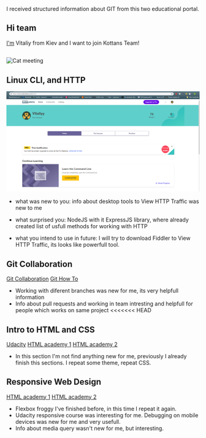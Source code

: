 I received structured information about GIT from this two educational portal.

## Hi team
[I'm](https://github.com/V1taliy) Vitaliy from Kiev and I want to join Kottans Team!
##
![Cat meeting](https://media.giphy.com/media/eXTue7sCt6ZvG/giphy.gif)

## Linux CLI, and HTTP
![CodeAcademy](task_linux_cli/comandLine.png)

* what was new to you: 
info about desktop tools to View HTTP Traffic was new to me
* what surprised you:
NodeJS with it ExpressJS library, where already created list of usfull methods for working with HTTP

* what you intend to use in future:
I will try to download Fiddler to View HTTP Traffic, its looks like powerfull tool.

## Git Collaboration
[Git Collaboration](task_git_collaboration/githubColaboration.png)
[Git How To](task_git_collaboration/howToGit.png)

+ Working with diferent branches was new for me, its very helpfull information
+ Info about pull requests and working in team intresting and helpfull for people which works on same project
<<<<<<< HEAD

## Intro to HTML and CSS
[Udacity](../task_html_css_intro\Udacity_HTML&CSS.png)
[HTML academy 1](../task_html_css_intro\HTML_academy1.png)
[HTML academy 2](../task_html_css_intro\HTML_academy2.png)

+ In this section I'm not find anything new for me, previously I already finish this sections. I repeat some theme, repeat CSS.


## Responsive Web Design
[HTML academy 1](../task_responsive_web_design\flex-box-froggy.png)
[HTML academy 2](../task_responsive_web_design\Udacity_responsive.png)

+ Flexbox froggy I've finished before, in this time I repeat it again.
+ Udacity responsive course was interesting for me. Debugging on mobile devices was new for me and very usefull.
+ Info about media query wasn't new for me, but interesting.